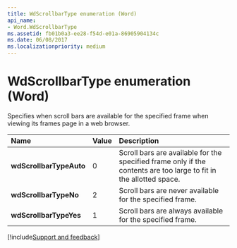 ```yaml
---
title: WdScrollbarType enumeration (Word)
api_name:
- Word.WdScrollbarType
ms.assetid: fb01b0a3-ee28-f54d-e01a-86905904134c
ms.date: 06/08/2017
ms.localizationpriority: medium
---
```



# WdScrollbarType enumeration (Word)

Specifies when scroll bars are available for the specified frame when viewing its frames page in a web browser.



|Name|Value|Description|
|:-----|:-----|:-----|
| **wdScrollbarTypeAuto**|0|Scroll bars are available for the specified frame only if the contents are too large to fit in the allotted space.|
| **wdScrollbarTypeNo**|2|Scroll bars are never available for the specified frame.|
| **wdScrollbarTypeYes**|1|Scroll bars are always available for the specified frame.|

[!include[Support and feedback](~/includes/feedback-boilerplate.md)]